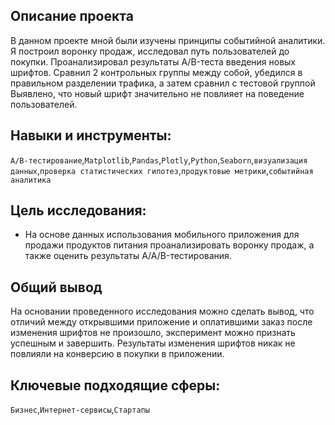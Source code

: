 ## Описание проекта
В данном проекте мной были изучены принципы событийной аналитики. Я построил
воронку продаж, исследовал путь пользователей до покупки. Проанализировал
результаты A/B-теста введения новых шрифтов. Сравнил 2 контрольных группы между
собой, убедился в правильном разделении трафика, а затем сравнил с тестовой группой
Выявлено, что новый шрифт значительно не повлияет на поведение пользователей.

## Навыки и инструменты: 
`A/B-тестирование`,`Matplotlib`,`Pandas`,`Plotly`,`Python`,`Seaborn`,`визуализация данных`,`проверка статистических гипотез`,`продуктовые метрики`,`событийная аналитика`

## Цель исследования:
- На основе данных использования мобильного приложения для продажи продуктов питания проанализировать воронку продаж, а также оценить результаты A/A/B-тестирования.  

## Общий вывод
На основании проведенного исследования можно сделать вывод, что отличий между открывшими приложение и оплатившими заказ после изменения шрифтов не произошло, эксперимент можно признать успешным и завершить. Результаты изменения шрифтов никак не повлияли на конверсию в покупки в приложении.

## Ключевые подходящие сферы:
`Бизнес`,`Интернет-сервисы`,`Стартапы`
